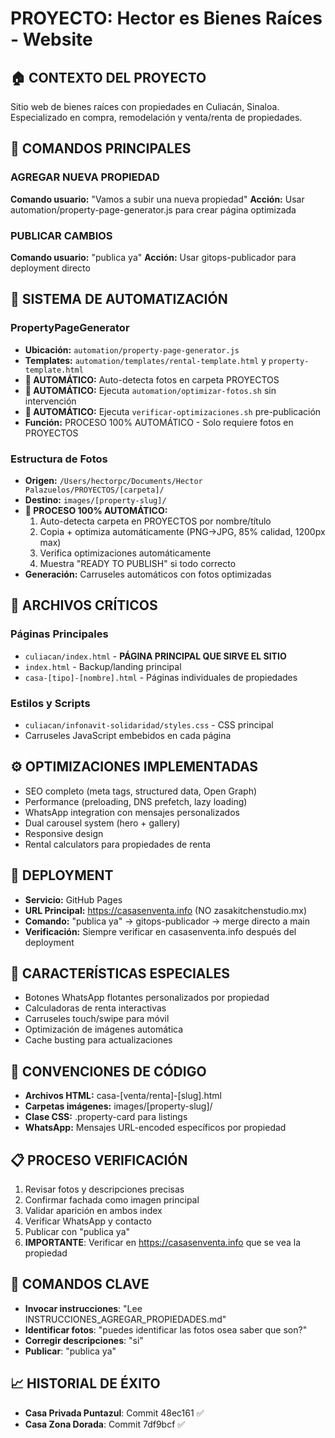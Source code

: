 # PROYECTO: Hector es Bienes Raíces - Website

## 🏠 CONTEXTO DEL PROYECTO
Sitio web de bienes raíces con propiedades en Culiacán, Sinaloa. Especializado en compra, remodelación y venta/renta de propiedades.

## 🎯 COMANDOS PRINCIPALES

### AGREGAR NUEVA PROPIEDAD
**Comando usuario:** "Vamos a subir una nueva propiedad"
**Acción:** Usar automation/property-page-generator.js para crear página optimizada

### PUBLICAR CAMBIOS  
**Comando usuario:** "publica ya"
**Acción:** Usar gitops-publicador para deployment directo

## 🔧 SISTEMA DE AUTOMATIZACIÓN

### PropertyPageGenerator
- **Ubicación:** `automation/property-page-generator.js`
- **Templates:** `automation/templates/rental-template.html` y `property-template.html`
- **🤖 AUTOMÁTICO:** Auto-detecta fotos en carpeta PROYECTOS
- **🤖 AUTOMÁTICO:** Ejecuta `automation/optimizar-fotos.sh` sin intervención
- **🤖 AUTOMÁTICO:** Ejecuta `verificar-optimizaciones.sh` pre-publicación
- **Función:** PROCESO 100% AUTOMÁTICO - Solo requiere fotos en PROYECTOS

### Estructura de Fotos
- **Origen:** `/Users/hectorpc/Documents/Hector Palazuelos/PROYECTOS/[carpeta]/`
- **Destino:** `images/[property-slug]/`
- **🤖 PROCESO 100% AUTOMÁTICO:**
  1. Auto-detecta carpeta en PROYECTOS por nombre/título
  2. Copia + optimiza automáticamente (PNG→JPG, 85% calidad, 1200px max)
  3. Verifica optimizaciones automáticamente
  4. Muestra "READY TO PUBLISH" si todo correcto
- **Generación:** Carruseles automáticos con fotos optimizadas

## 📄 ARCHIVOS CRÍTICOS

### Páginas Principales
- `culiacan/index.html` - **PÁGINA PRINCIPAL QUE SIRVE EL SITIO**
- `index.html` - Backup/landing principal
- `casa-[tipo]-[nombre].html` - Páginas individuales de propiedades

### Estilos y Scripts
- `culiacan/infonavit-solidaridad/styles.css` - CSS principal
- Carruseles JavaScript embebidos en cada página

## ⚙️ OPTIMIZACIONES IMPLEMENTADAS
- SEO completo (meta tags, structured data, Open Graph)
- Performance (preloading, DNS prefetch, lazy loading)
- WhatsApp integration con mensajes personalizados
- Dual carousel system (hero + gallery)
- Responsive design
- Rental calculators para propiedades de renta

## 🚀 DEPLOYMENT
- **Servicio:** GitHub Pages
- **URL Principal:** https://casasenventa.info (NO zasakitchenstudio.mx)
- **Comando:** "publica ya" → gitops-publicador → merge directo a main
- **Verificación:** Siempre verificar en casasenventa.info después del deployment

## 📱 CARACTERÍSTICAS ESPECIALES
- Botones WhatsApp flotantes personalizados por propiedad
- Calculadoras de renta interactivas
- Carruseles touch/swipe para móvil
- Optimización de imágenes automática
- Cache busting para actualizaciones

## 🎨 CONVENCIONES DE CÓDIGO
- **Archivos HTML:** casa-[venta/renta]-[slug].html
- **Carpetas imágenes:** images/[property-slug]/
- **Clase CSS:** .property-card para listings
- **WhatsApp:** Mensajes URL-encoded específicos por propiedad

## 📋 PROCESO VERIFICACIÓN
1. Revisar fotos y descripciones precisas
2. Confirmar fachada como imagen principal  
3. Validar aparición en ambos index
4. Verificar WhatsApp y contacto
5. Publicar con "publica ya"
6. **IMPORTANTE**: Verificar en https://casasenventa.info que se vea la propiedad

## 🔧 COMANDOS CLAVE
- **Invocar instrucciones**: "Lee INSTRUCCIONES_AGREGAR_PROPIEDADES.md"
- **Identificar fotos**: "puedes identificar las fotos osea saber que son?"
- **Corregir descripciones**: "si"
- **Publicar**: "publica ya"

## 📈 HISTORIAL DE ÉXITO
- **Casa Privada Puntazul**: Commit 48ec161 ✅
- **Casa Zona Dorada**: Commit 7df9bcf ✅